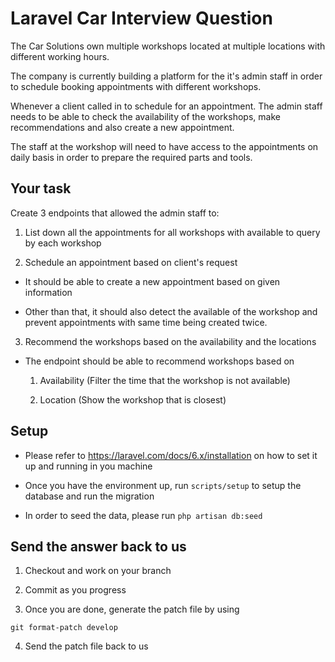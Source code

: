 # Laravel Car Interview Question

The Car Solutions own multiple workshops located at multiple locations with different working hours.

The company is currently building a platform for the it's admin staff in order to schedule booking appointments with different workshops.

Whenever a client called in to schedule for an appointment. The admin staff needs to be able to check the availability of the workshops, make recommendations and also create a new appointment.

The staff at the workshop will need to have access to the appointments on daily basis in order to prepare the required parts and tools.

## Your task

Create 3 endpoints that allowed the admin staff to:

1. List down all the appointments for all workshops with available to query by each workshop

2.  Schedule an appointment based on client's request

  - It should be able to create a new appointment based on given information

  - Other than that, it should also detect the available of the workshop and prevent appointments with same time being created twice.

3. Recommend the workshops based on the availability and the locations

  - The endpoint should be able to recommend workshops based on

    1. Availability (Filter the time that the workshop is not available)

    2. Location (Show the workshop that is closest)

## Setup
- Please refer to https://laravel.com/docs/6.x/installation on how to set it up and running in you machine

- Once you have the environment up, run `scripts/setup` to setup the database and run the migration

- In order to seed the data, please run `php artisan db:seed`

## Send the answer back to us

1. Checkout and work on your branch

2. Commit as you progress

3. Once you are done, generate the patch file by using

```
git format-patch develop
```

4. Send the patch file back to us
